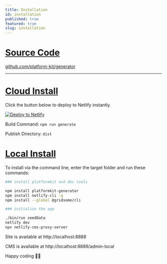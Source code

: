 ```yaml
---
title: Installation
id: installation
published: true
featured: true
slug: installation
---
```


# [Source Code](#source-code)

<i class="fa fa-fw fa-code opacity-50 mr-2  text-primary"> </i> [github.com/platform-kit/generator](https://github.com/platform-kit/generator)

<hr>

# [Cloud Install](#cloud-install)

Click the button below to deploy to Netlify instantly.

<a href="https://app.netlify.com/start/deploy?repository=https://github.com/platform-kit/generator" style="margin-left:-5px;padding:10px 5px 15px 5px;"><img  src="https://www.netlify.com/img/deploy/button.svg" alt="Deploy to Netlify"></a>

Build Command: `npm run generate`

Publish Directory: `dist`

# [Local Install](#local-install)

To install via the command line, enter the target folder and run these commands:

```bash
### install platformkit and dev tools

npm install platformkit-generator
npm install netlify-cli -g
npm install --global @gridsome/cli

### initialize the app

./bin/run seedData
netlify dev
npx netlify-cms-proxy-server
```

Site is available at http://localhost:8888

CMS is available  at http://localhost:8888/admin-local

Happy coding 🎉🙌